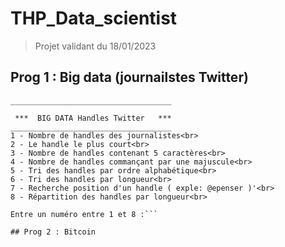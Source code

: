 # THP_Data_scientist
>Projet validant du 18/01/2023
## Prog 1 : Big data (journailstes Twitter)

```
____________________________________

 ***  BIG DATA Handles Twitter   ***
____________________________________
1 - Nombre de handles des journalistes<br>
2 - Le handle le plus court<br>
3 - Nombre de handles contenant 5 caractères<br>
4 - Nombre de handles commançant par une majuscule<br>
5 - Tri des handles par ordre alphabétique<br>
6 - Tri des handles par longueur<br>
7 - Recherche position d'un handle ( exple: @epenser )'<br>
8 - Répartition des handles par longueur<br>

Entre un numéro entre 1 et 8 :```

## Prog 2 : Bitcoin
